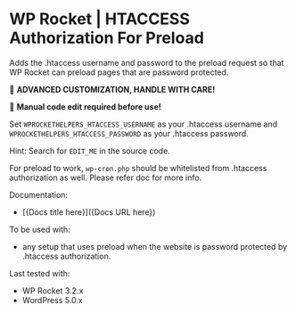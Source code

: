 # WP Rocket | HTACCESS Authorization For Preload

Adds the .htaccess username and password to the preload request so that WP Rocket can preload pages that are password protected. 

🚧 **ADVANCED CUSTOMIZATION, HANDLE WITH CARE!**

📝 **Manual code edit required before use!**

Set `WPROCKETHELPERS_HTACCESS_USERNAME` as your .htaccess username and `WPROCKETHELPERS_HTACCESS_PASSWORD` as your .htaccess password. 

Hint: Search for `EDIT_ME` in the source code. 

For preload to work, `wp-cron.php` should be whitelisted from .htaccess authorization as well. Please refer doc for more info. 

Documentation:
* [{Docs title here}]({Docs URL here})

To be used with:
* any setup that uses preload when the website is password protected by .htaccess authorization. 

Last tested with:
* WP Rocket 3.2.x
* WordPress 5.0.x
